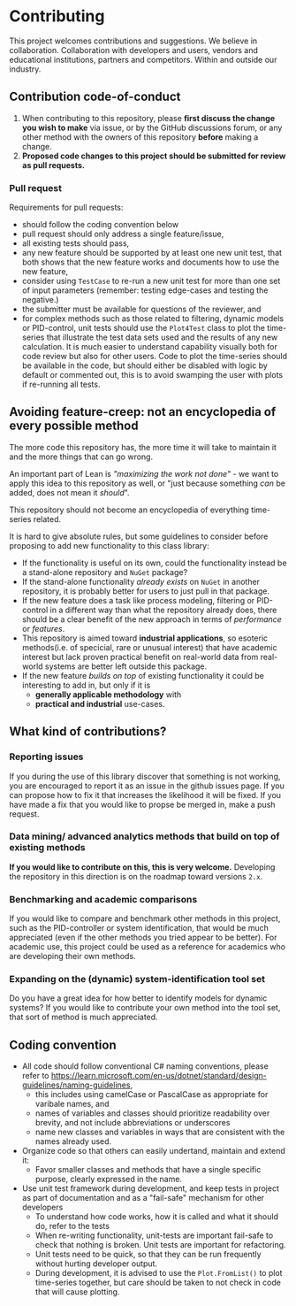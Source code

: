 # Contributing

This project welcomes contributions and suggestions. 
We believe in collaboration. Collaboration with developers and users, vendors and educational institutions, partners and competitors. Within and outside our industry.

## Contribution code-of-conduct

1. When contributing to this repository, please **first discuss the change you wish to make** via issue, or by the GitHub discussions forum,
or any other method with the owners of this repository **before** making a change.
2. **Proposed code changes to this project should be submitted for review as pull requests.**

### Pull request

Requirements for pull requests:
- should follow the coding convention below
- pull request should only address a single feature/issue,
- all existing tests should pass,
- any new feature should be supported by at least one new unit test, that both shows that the new feature works and documents how to use the new feature,
- consider using ``TestCase`` to re-run a new unit test for more than one set of input parameters (remember: testing edge-cases and testing the negative.)
- the submitter must be available for questions of the reviewer, and 
- for complex methods such as those related to filtering, dynamic models or PID-control, unit tests should use the ``Plot4Test`` class to plot the time-series that illustrate
the test data sets used and the results of any new calculation. It is much easier to understand capability visually both for code review but also for other users. 
Code to plot the time-series should be available in the code, but should either be disabled with logic by default or commented out, this is to avoid swamping the user with plots 
if re-running all tests.

## Avoiding feature-creep: not an encyclopedia of every possible method

The more code this repository has, the more time it will take to maintain it and the more things that can go wrong. 

An important part of Lean is *"maximizing the work not done"* - we want to apply this idea to this repository as well, or "just because something *can* be added, does not mean it *should*".

This repository should not become an encyclopedia of everything time-series related.

It is hard to give absolute rules, but some guidelines to consider before proposing to add new functionality to this class library:
- If the functionality is useful on its own, could the functionality instead be a stand-alone repository and ``NuGet`` package?
- If the stand-alone functionality *already exists* on ``NuGet`` in another repository, it is probably better for users to just pull in that package.
- If the new feature does a task like process modeling, filtering or PID-control in a different way than what the repository already does, there should be a clear benefit of the 
new approach in terms of *performance* or *features*.
- This repository is aimed toward **industrial applications**, so esoteric methods(i.e. of specicial, rare or unusual interest) 
that have academic interest but lack proven practical benefit on real-world data from real-world systems are better left outside this package.
- If the new feature *builds on top* of existing functionality it could be interesting to add in, but only if it is 
	- **generally applicable methodology** with 
	- **practical and industrial** use-cases.

## What kind of contributions?

### Reporting issues 

If you during the use of this library discover that something is not working, you are encouraged to report it as an issue in the github issues page.
If you can propose how to fix it that increases the likelihood it will be fixed. If you have made a fix that you would like to propse be merged in, 
make a push request.

### Data mining/ advanced analytics methods that build on top of existing methods 

**If you would like to contribute on this, this is very welcome.** Developing the repository in this direction is on the roadmap toward versions ``2.x``.

### Benchmarking and academic comparisons

If you would like to compare and benchmark other methods in this project, such as the PID-controller or system identification, 
 that would be much appreciated (even if the other methods you tried appear to be better). For academic use, this project could be used as a reference
 for academics who are developing their own methods. 

### Expanding on the (dynamic) system-identification tool set 

Do you have a great idea for how better to identify models for dynamic systems? If you would like to contribute your own method into the tool set, that sort of method is much
appreciated. 

## Coding convention

- All code should follow conventional C# naming conventions, please refer to https://learn.microsoft.com/en-us/dotnet/standard/design-guidelines/naming-guidelines, 
	- this includes using camelCase or PascalCase as appropriate for varibale names, and
   	- names of variables and classes should prioritize readability over brevity, and not include abbreviations or underscores
   	- name new classes and variables in ways that are consistent with the names already used. 
- Organize code so that others can easily undertand, maintain and extend it:
 	- Favor smaller classes and methods that have a single specific purpose, clearly expressed in the name. 
- Use unit test framework during development, and keep tests in project as part of documentation and as a "fail-safe" mechanism for other developers
	- To understand how code works, how it is called and what it should do, refer to the tests
   	- When re-writing functionality, unit-tests are important fail-safe to check that nothing is broken. Unit tests are important for refactoring.
   	- Unit tests need to be quick, so that they can be run frequently without hurting developer output.
   	- During development, it is advised to use the ``Plot.FromList()`` to plot time-series together, but care should be taken to not check in code that will cause plotting.
